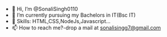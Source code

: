 - 👋 Hi, I’m @SonaliSingh0110 
- 🌱 I’m currently pursuing my Bachelors in IT(Bsc IT)
- 💞️ Skills: HTML,CSS,NodeJs,Javascript...
- 📫 How to reach me?-drop a mail at sonalisingg7@gmail.com

<!---
SonaliSingh0110/SonaliSingh0110 is a ✨ special ✨ repository because its `README.md` (this file) appears on your GitHub profile.
You can click the Preview link to take a look at your changes.
--->
